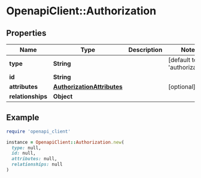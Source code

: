 # OpenapiClient::Authorization

## Properties

| Name | Type | Description | Notes |
| ---- | ---- | ----------- | ----- |
| **type** | **String** |  | [default to &#39;authorization&#39;] |
| **id** | **String** |  |  |
| **attributes** | [**AuthorizationAttributes**](AuthorizationAttributes.md) |  | [optional] |
| **relationships** | **Object** |  |  |

## Example

```ruby
require 'openapi_client'

instance = OpenapiClient::Authorization.new(
  type: null,
  id: null,
  attributes: null,
  relationships: null
)
```


